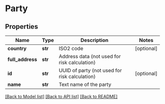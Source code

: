 # Party

## Properties
Name | Type | Description | Notes
------------ | ------------- | ------------- | -------------
**country** | **str** | ISO2 code | [optional] 
**full_address** | **str** | Address data (not used for risk calculation) | 
**id** | **str** | UUID of party (not used for risk calculation) | [optional] 
**name** | **str** | Text name of the party | 

[[Back to Model list]](../README.md#documentation-for-models) [[Back to API list]](../README.md#documentation-for-api-endpoints) [[Back to README]](../README.md)

